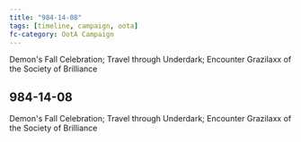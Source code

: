 ```yaml
---
title: "984-14-08"
tags: [timeline, campaign, oota]
fc-category: OotA Campaign
---
```

<span class='ob-timelines'
	data-date='984-14-08-00'
	data-title='Campaign: NAGA Adventures'
	data-class='orange'> Demon's Fall Celebration; Travel through Underdark; Encounter Grazilaxx of the Society of Brilliance </span>
## 984-14-08
Demon's Fall Celebration; Travel through Underdark; Encounter Grazilaxx of the Society of Brilliance

